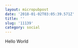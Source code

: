 ```yaml
---
layout: micropubpost
date: '2018-01-02T03:05:39.571Z'
title: ''
slug: '11139'
category: social
---
```

Hello World
